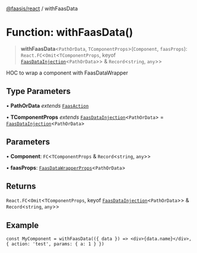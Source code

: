 [@faasjs/react](../README.md) / withFaasData

# Function: withFaasData()

> **withFaasData**\<`PathOrData`, `TComponentProps`\>(`Component`, `faasProps`): `React.FC`\<`Omit`\<`TComponentProps`, keyof [`FaasDataInjection`](../type-aliases/FaasDataInjection.md)\<`PathOrData`\>\> & `Record`\<`string`, `any`\>\>

HOC to wrap a component with FaasDataWrapper

## Type Parameters

• **PathOrData** *extends* [`FaasAction`](../type-aliases/FaasAction.md)

• **TComponentProps** *extends* [`FaasDataInjection`](../type-aliases/FaasDataInjection.md)\<`PathOrData`\> = [`FaasDataInjection`](../type-aliases/FaasDataInjection.md)\<`PathOrData`\>

## Parameters

• **Component**: `FC`\<`TComponentProps` & `Record`\<`string`, `any`\>\>

• **faasProps**: [`FaasDataWrapperProps`](../type-aliases/FaasDataWrapperProps.md)\<`PathOrData`\>

## Returns

`React.FC`\<`Omit`\<`TComponentProps`, keyof [`FaasDataInjection`](../type-aliases/FaasDataInjection.md)\<`PathOrData`\>\> & `Record`\<`string`, `any`\>\>

## Example

```tsx
const MyComponent = withFaasData(({ data }) => <div>{data.name}</div>, { action: 'test', params: { a: 1 } })
```
